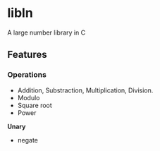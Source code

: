 # libln
A large number library in C


## Features

### Operations

* Addition, Substraction, Multiplication, Division.
* Modulo
* Square root
* Power

**Unary**

* negate
